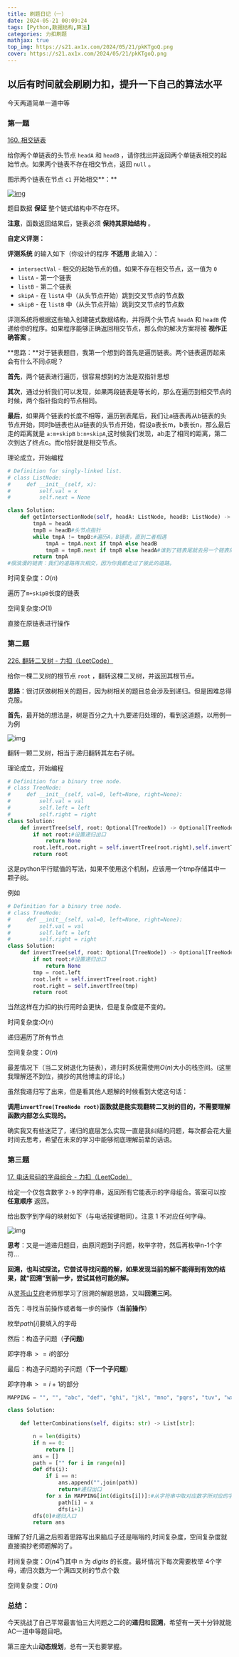 ```yaml
---
title: 刷题日记（一）
date: 2024-05-21 00:09:24
tags: [Python,数据结构,算法]
categories: 力扣刷题
mathjax: true
top_img: https://s21.ax1x.com/2024/05/21/pkKTgoQ.png
cover: https://s21.ax1x.com/2024/05/21/pkKTgoQ.png
---
```


## 以后有时间就会刷刷力扣，提升一下自己的算法水平

今天两道简单一道中等

### 第一题

[160. 相交链表](https://leetcode.cn/problems/intersection-of-two-linked-lists/)

给你两个单链表的头节点 `headA` 和 `headB` ，请你找出并返回两个单链表相交的起始节点。如果两个链表不存在相交节点，返回 `null` 。

图示两个链表在节点 `c1` 开始相交**：**

[![img](https://jsdelivr.codeqihan.com/gh/Aaaou/Blog-hexo/source/_posts/imgs/img160_statement.png)](https://assets.leetcode-cn.com/aliyun-lc-upload/uploads/2018/12/14/160_statement.png)

题目数据 **保证** 整个链式结构中不存在环。

**注意**，函数返回结果后，链表必须 **保持其原始结构** 。

**自定义评测：**

**评测系统** 的输入如下（你设计的程序 **不适用** 此输入）：

- `intersectVal` - 相交的起始节点的值。如果不存在相交节点，这一值为 `0`
- `listA` - 第一个链表
- `listB` - 第二个链表
- `skipA` - 在 `listA` 中（从头节点开始）跳到交叉节点的节点数
- `skipB` - 在 `listB` 中（从头节点开始）跳到交叉节点的节点数

评测系统将根据这些输入创建链式数据结构，并将两个头节点 `headA` 和 `headB` 传递给你的程序。如果程序能够正确返回相交节点，那么你的解决方案将被 **视作正确答案** 。



**思路：**对于链表题目，我第一个想到的首先是遍历链表。两个链表遍历起来会有什么不同点呢？

**首先**，两个链表进行遍历，很容易想到的方法是双指针思想

**其次**，通过分析我们可以发现，如果两段链表是等长的，那么在遍历到相交节点的时候，两个指针指向的节点相同。

**最后**，如果两个链表的长度不相等，遍历到表尾后，我们让a链表再从b链表的头节点开始，同时b链表也从a链表的头节点开始，假设a表长m，b表长n，那么最后走的距离就是 `a:m+skipB` `b:n+skipA`,这时候我们发现，ab走了相同的距离，第二次到达了终点c。而c恰好就是相交节点。

理论成立，开始编程

```python
# Definition for singly-linked list.
# class ListNode:
#     def __init__(self, x):
#         self.val = x
#         self.next = None

class Solution:
    def getIntersectionNode(self, headA: ListNode, headB: ListNode) -> Optional[ListNode]:
        tmpA = headA
        tmpB = headB#头节点指针
        while tmpA != tmpB:#遍历A，B链表，直到二者相遇
            tmpA = tmpA.next if tmpA else headB
            tmpB = tmpB.next if tmpB else headA#谁到了链表尾就去另一个链表的表头
        return tmpA
#很浪漫的链表：我们的道路再次相交，因为你我都走过了彼此的道路。        
```

时间复杂度：$O(n)$

遍历了`m+skipB`长度的链表

空间复杂度:$O(1)$

直接在原链表进行操作



### 第二题

[226. 翻转二叉树 - 力扣（LeetCode）](https://leetcode.cn/problems/invert-binary-tree/description/)

给你一棵二叉树的根节点 `root` ，翻转这棵二叉树，并返回其根节点。



**思路**：很讨厌做树相关的题目，因为树相关的题目总会涉及到递归。但是困难总得克服。

**首先**，最开始的想法是，树是百分之九十九要递归处理的，看到这道题，以用例一为例

![img](https://jsdelivr.codeqihan.com/gh/Aaaou/Blog-hexo/source/_posts/imgs/imginvert1-tree.jpg)

翻转一颗二叉树，相当于递归翻转其左右子树。

理论成立，开始编程

```python
# Definition for a binary tree node.
# class TreeNode:
#     def __init__(self, val=0, left=None, right=None):
#         self.val = val
#         self.left = left
#         self.right = right
class Solution:
    def invertTree(self, root: Optional[TreeNode]) -> Optional[TreeNode]:
        if not root:#设置递归出口
            return None 
        root.left,root.right = self.invertTree(root.right),self.invertTree(root.left)
        return root
```

这是python平行赋值的写法，如果不使用这个机制，应该用一个tmp存储其中一颗子树。

例如

```python
# Definition for a binary tree node.
# class TreeNode:
#     def __init__(self, val=0, left=None, right=None):
#         self.val = val
#         self.left = left
#         self.right = right
class Solution:
    def invertTree(self, root: Optional[TreeNode]) -> Optional[TreeNode]:
        if not root:#设置递归出口
            return None 
        tmp = root.left
        root.left = self.invertTree(root.right)
        root.right = self.invertTree(tmp)
        return root
```

当然这样在力扣的执行用时会更快，但是复杂度是不变的。

时间复杂度:$O(n)$

递归遍历了所有节点

空间复杂度：$O(n)$

最差情况下（当二叉树退化为链表），递归时系统需使用$O(n)$大小的栈空间。(这里我理解还不到位，摘抄的其他博主的评论。)

虽然我递归写了出来，但是看其他人题解的时候看到大佬这句话：

**调用`invertTree(TreeNode root)`函数就是能实现翻转二叉树的目的，不需要理解函数内部怎么实现的。**

确实我又有些迷茫了，递归的底层怎么实现一直是我纠结的问题，每次都会花大量时间去思考，希望在未来的学习中能够彻底理解前辈的话语。



### 第三题

[17. 电话号码的字母组合 - 力扣（LeetCode）](https://leetcode.cn/problems/letter-combinations-of-a-phone-number/description/)

给定一个仅包含数字 `2-9` 的字符串，返回所有它能表示的字母组合。答案可以按 **任意顺序** 返回。

给出数字到字母的映射如下（与电话按键相同）。注意 1 不对应任何字母。

![img](https://jsdelivr.codeqihan.com/gh/Aaaou/Blog-hexo/source/_posts/imgs/img200px-telephone-keypad2svg.png)

**思考**：又是一道递归题目，由原问题到子问题，枚举字符，然后再枚举n-1个字符...

**回溯，也叫试探法，它尝试寻找问题的解，如果发现当前的解不能得到有效的结果，就“回溯”到前一步，尝试其他可能的解。**

从[灵茶山艾府](https://space.bilibili.com/206214)老师那学习了回溯的解题思路，又叫**回溯三问**。

首先：寻找当前操作或者每一步的操作（**当前操作**）

枚举$path[i]$要填入的字母

然后：构造子问题（**子问题**)

即字符串$>=i$的部分

最后：构造子问题的子问题（**下一个子问题**）

即字符串$>=i+1$的部分

```python
MAPPING = "", "", "abc", "def", "ghi", "jkl", "mno", "pqrs", "tuv", "wxyz"

class Solution:
    
    def letterCombinations(self, digits: str) -> List[str]:

        n = len(digits)
        if n == 0:
            return []
        ans = []
        path = ["" for i in range(n)] 
        def dfs(i):
            if i == n:
                ans.append("".join(path))
                return#递归出口 
            for x in MAPPING[int(digits[i])]:#从字符串中取对应数字所对应的字符
                path[i] = x
                dfs(i+1)  
        dfs(0)#递归入口
        return ans
```

理解了好几遍之后照着思路写出来脑瓜子还是嗡嗡的,时间复杂度，空间复杂度就直接摘抄老师题解的了。

时间复杂度：$O(n4^n)$其中 n 为 $digits$ 的长度。最坏情况下每次需要枚举 4个字母，递归次数为一个满四叉树的节点个数

空间复杂度：$O(n)$



### 总结：

今天挑战了自己平常最害怕三大问题之二的的**递归**和**回溯**，希望有一天十分钟就能AC一道中等题目吧。

第三座大山**动态规划**，总有一天也要掌握。

